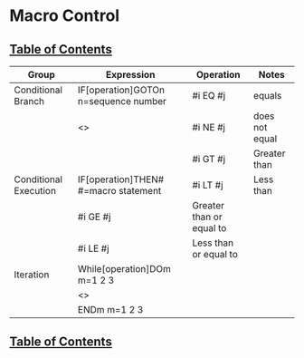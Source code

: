 # Macro Control

## [Table of Contents](https://github.com/ZapCon1/KnowledgeBase.git)

| Group                 | Expression                           | Operation                | Notes          |
| --------------------- | ------------------------------------ | ------------------------ | -------------- |
| Conditional Branch    | IF[operation]GOTOn n=sequence number | #i EQ #j                 | equals         |
|                       |<>                                    | #i NE #j                 | does not equal |
|                       |                                      | #i GT #j                 | Greater than   |
| Conditional Execution | IF[operation]THEN# #=macro statement | #i LT #j                 | Less than      |
|                       | #i GE #j                             | Greater than or equal to |
|                       | #i LE #j                             | Less than or equal to    |
| Iteration             | While[operation]DOm m=1 2 3          |                          |                |
|                       | <<Iteration Contents>>               |                          |                |
|                       | ENDm m=1 2 3                         |                          |

## [Table of Contents](https://github.com/ZapCon1/KnowledgeBase.git)
